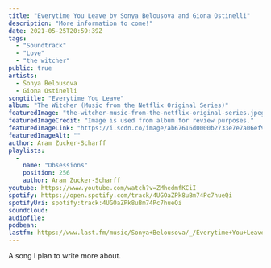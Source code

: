 ```yaml
---
title: "Everytime You Leave by Sonya Belousova and Giona Ostinelli"
description: "More information to come!"
date: 2021-05-25T20:59:39Z
tags:
  - "Soundtrack"
  - "Love"
  - "the witcher"
public: true
artists:
  - Sonya Belousova
  - Giona Ostinelli
songtitle: "Everytime You Leave"
album: "The Witcher (Music from the Netflix Original Series)"
featuredImage: "the-witcher-music-from-the-netflix-original-series.jpeg"
featuredImageCredit: "Image is used from album for review purposes."
featuredImageLink: "https://i.scdn.co/image/ab67616d0000b2733e7e7a06ef941871a2f51135"
featuredImageAlt: ""
author: Aram Zucker-Scharff
playlists:
  -
    name: "Obsessions"
    position: 256
    author: Aram Zucker-Scharff
youtube: https://www.youtube.com/watch?v=ZMhedmfKCiI
spotify: https://open.spotify.com/track/4UGOaZPk8uBm74Pc7hueQi
spotifyUri: spotify:track:4UGOaZPk8uBm74Pc7hueQi
soundcloud:
audiofile:
podbean:
lastfm: https://www.last.fm/music/Sonya+Belousova/_/Everytime+You+Leave
---
```


A song I plan to write more about.
		